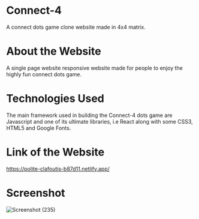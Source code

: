 # Connect-4

A connect dots game clone website made in 4x4 matrix.

# About the Website

A single page website responsive website made for people to enjoy the highly fun connect dots game.

# Technologies Used

The main framework used in building the Connect-4 dots game are Javascript and one of its ultimate libraries, i.e React along with some CSS3, HTML5 and Google Fonts.

# Link of the Website

https://polite-clafoutis-b87d11.netlify.app/

# Screenshot

![Screenshot (235)](https://user-images.githubusercontent.com/73705392/230711772-e3753240-b98f-4f16-a9ec-decc9d394cc0.png)

